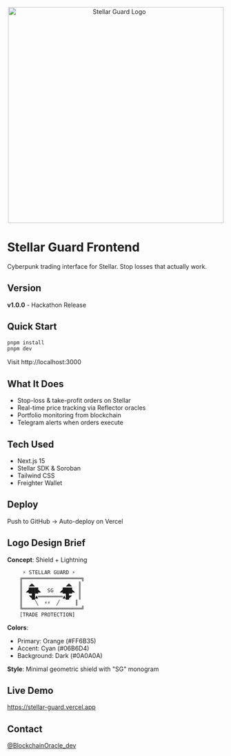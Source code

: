 <div align="center">
  <img src="public/logo.png" alt="Stellar Guard Logo" width="500" />
</div>

# Stellar Guard Frontend

Cyberpunk trading interface for Stellar. Stop losses that actually work.

## Version
**v1.0.0** - Hackathon Release

## Quick Start

```bash
pnpm install
pnpm dev
```

Visit http://localhost:3000

## What It Does

- Stop-loss & take-profit orders on Stellar
- Real-time price tracking via Reflector oracles
- Portfolio monitoring from blockchain
- Telegram alerts when orders execute

## Tech Used

- Next.js 15
- Stellar SDK & Soroban
- Tailwind CSS
- Freighter Wallet

## Deploy

Push to GitHub → Auto-deploy on Vercel

## Logo Design Brief

**Concept**: Shield + Lightning

```
     ⚡ STELLAR GUARD ⚡
    ╔═══════════════════╗
    ║  ◢◣          ◢◣  ║
    ║ ◢███◣  SG  ◢███◣ ║
    ║  ◥█▲════════▲█◤  ║
    ║    ╲  ⚡⚡  ╱     ║
    ╚═══════════════════╝
    [TRADE PROTECTION]
```

**Colors**: 
- Primary: Orange (#FF6B35)
- Accent: Cyan (#06B6D4)
- Background: Dark (#0A0A0A)

**Style**: Minimal geometric shield with "SG" monogram

## Live Demo

https://stellar-guard.vercel.app

## Contact

[@BlockchainOracle_dev](https://t.me/BlockchainOracle_dev)